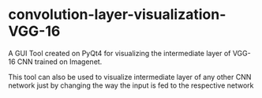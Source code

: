 # convolution-layer-visualization-VGG-16

A GUI Tool created on PyQt4 for visualizing the intermediate layer of VGG-16 CNN trained on Imagenet.

This tool can also be used to visualize intermediate layer of any other CNN network just by changing the way the input is fed to the respective network

